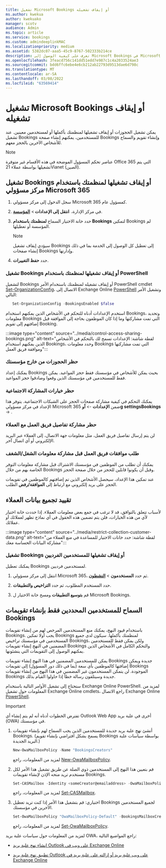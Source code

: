 ```yaml
---
title: تشغيل Microsoft Bookings أو إيقاف تشغيله
ms.author: kwekua
author: kwekuako
manager: scotv
audience: Admin
ms.topic: article
ms.service: bookings
ms.custom: admindeeplinkMAC
ms.localizationpriority: medium
ms.assetid: 5382dc07-aaa5-45c9-8767-502333b214ce
description: تعرف على كيفية الوصول إلى Microsoft Bookings في Microsoft 365.
ms.openlocfilehash: 3feacd756c141dd51edd7e987c1c4a2033524ae3
ms.sourcegitcommit: bdd6ffc6ebe4e6cb212ab22793d9513dae6d798c
ms.translationtype: MT
ms.contentlocale: ar-SA
ms.lasthandoff: 03/08/2022
ms.locfileid: "63569414"
---
```

# <a name="turn-microsoft-bookings-on-or-off"></a>تشغيل Microsoft Bookings أو إيقاف تشغيله

يمكن تشغيل الحجوزات أو إيقاف تشغيلها لمنظمتك بأكملها أو لمستخدمين معينين. عند تشغيل Bookings للمستخدمين، يمكنهم إنشاء صفحة Bookings وإنشاء تقويم والسماح للأشخاص الآخرين بالحجز معهم.

> [!NOTE]
> عناصر تحكم المسؤول الموضحة في هذه الأقسام غير متوفرة Office 365 التي يتم تشغيلها بواسطة عملاء 21Vianet (الصين).

## <a name="turn-bookings-on-or-off-for-your-organization-using-the-microsoft-365-admin-center"></a>تشغيل Bookings أو إيقاف تشغيلها لمنظمتك باستخدام مركز مسؤولي Microsoft 365

1. سجل الدخول إلى مركز مسؤولي Microsoft 365 كمسؤول عام.

2. في مركز الإدارة،  **انتقل إلى الإعدادات** \> <a href="https://go.microsoft.com/fwlink/p/?linkid=2053743" target="_blank">**المؤسسة**</a>.

3. حدد خانة الاختيار السماح **لمنظمتك باستخدام Bookings** لتمكين Bookings لم المؤسسة أو تعطيلها.

   > [!NOTE]
   > سيؤدي إيقاف تشغيل Bookings إلى تعطيل كل الوصول إلى الخدمة بما في ذلك إنشاء صفحات Bookings وإدارتها.

4. حدد **حفظ التغييرات**.

### <a name="turn-bookings-on-or-off-for-your-organization-using-powershell"></a>تشغيل Bookings أو إيقاف تشغيلها لمنظمتك باستخدام PowerShell

لتشغيل Bookings أو إيقاف تشغيله لمنظمتك باستخدام الأمر PowerShell cmdlet [Set-OrganizationConfig](/powershell/module/exchange/set-organizationconfig)، الاتصال إلى Exchange Online [PowerShell](/powershell/exchange/connect-to-exchange-online-powershell) وتشغيل الأمر التالي:

```PowerShell
   Set-OrganizationConfig -BookingsEnabled $false
```

استخدم الإعدادات أدناه للتحكم في الأشخاص الذين يمكنهم استخدام Bookings، وتحديد معلومات Bookings التي تمت مشاركتها وما إذا كان الموظفون بحاجة إلى الموافقة قبل إضافتهم إلى تقويم Booking.

:::image type="content" source="../media/control-access-sharing-bookings.png" alt-text="لقطة شاشة: الإعدادات تسمح لك بالتحكم في الأشخاص الذين يمكنهم استخدام Bookings، وحدد معلومات Bookings التي تمت مشاركتها وموافقة فريق العمل":::

### <a name="block-bookings-from-outside-your-organization"></a>حظر الحجوزات من خارج مؤسستك

يمكنك إعداد Bookings بحيث يمكن للأشخاص في مؤسستك فقط حجز المواعيد. يمكن فقط للمستخدمين في مؤسستك الذين وقعوا وصادقوا حجز المواعيد.

### <a name="block-social-sharing-options"></a>حظر خيارات المشاركة الاجتماعية

يمكنك التحكم في كيفية مشاركة صفحات الحجز على الشبكات الاجتماعية. يتوفر هذا الإعداد في مركز مسؤولي Microsoft 365 ضمن **الإعدادات** ->  **أوg settingsBookings** -> .

### <a name="block-sharing-staff-details-with-customers"></a>حظر مشاركة تفاصيل فريق العمل مع العملاء

لن يتم إرسال تفاصيل فريق العمل، مثل معلومات جهة الاتصال، إلى العملاء عبر البريد الإلكتروني أو أي اتصال آخر.

### <a name="require-staff-approvals-before-sharing-freebusy-information"></a>طلب موافقات فريق العمل قبل مشاركة معلومات الشغل/الشغف

يمكنك أن تطلب من الموظفين في مؤسستك الاشتراك قبل مشاركة معلومات التوفر الخاصة بهم من خلال Bookings وقبل أن يكونوا قابلين للحجز من خلال صفحة الحجز.

عند تمكين هذا الإعداد، سيحصل الأشخاص الذين تم إضافتهم كالموظفين في تقويمات الحجز على بريد إلكتروني مع ارتباط إلى **الموافقة/رفض** الطلب.

## <a name="restrict-collection-of-customer-data"></a>تقييد تجميع بيانات العملاء

لأسباب تتعلق بالتوافق، قد لا ترغب في جمع بعض معلومات العملاء. إذا حددت خانة اختيار لأي من هذه الخيارات، فلن يتم تضمين هذه الحقول في أي نماذج تظهر لعملائك أو عملائك.

:::image type="content" source="../media/restrict-collection-customer-data.png" alt-text="لقطة شاشة: حدد خانات الاختيار للمساعدة في منع العملاء من مشاركة البيانات الحساسة معك":::

### <a name="turn-bookings-on-or-off-for-individual-users"></a>تشغيل Bookings أو إيقاف تشغيلها للمستخدمين الفرديين

يمكنك تعطيل Bookings لمستخدمين فرديين.

1. انتقل إلى مركز مسؤولي Microsoft 365، ثم حدد **المستخدمون** \> <a href="https://go.microsoft.com/fwlink/p/?linkid=834822" target="_blank">**النشطون**</a>.

1. حدد المستخدم المطلوب، ثم حدد **التراخيص والتطبيقات**.

1. قم **بتوسيع التطبيقات** ومسح خانة الاختيار ل Microsoft Bookings.

## <a name="allow-only-selected-users-to-create-bookings-calendars"></a>السماح للمستخدمين المحددين فقط بإنشاء تقويمات Bookings

باستخدام قيود النهج، يمكنك منع المستخدمين المرخص لهم من إنشاء تقويمات Bookings. يجب أولا تمكين Bookings لمنظمتك بأكملها. سيكون لدى جميع المستخدمين في مؤسستك تراخيص Bookings، ولكن يمكن فقط للمستخدمين المضمنين في النهج إنشاء تقويمات Bookings والتحكم الكامل في الأشخاص الذين يمكنهم الوصول إلى التقويمات التي ينشئونها.

يمكن للمستخدمين المضمنين في هذا النهج إنشاء تقويمات Bookings جديدة ويمكن إضافتها كالموظفين بأي سعة (بما في ذلك دور المسؤول) إلى تقويمات Bookings الموجودة. لن يتمكن المستخدمون غير المضمنين في هذا النهج من إنشاء تقويمات Bookings جديدة وسيتلقون رسالة خطأ إذا حاولوا القيام بذلك.

ستحتاج إلى تشغيل الأوامر التالية باستخدام Exchange Online PowerShell. لمزيد من المعلومات حول تشغيل Exchange Online cmdlets، راجع الاتصال Exchange Online [PowerShell](/powershell/exchange/connect-to-exchange-online-powershell).

> [!IMPORTANT]
> تفترض الخطوات أدناه أنه لم يتم إنشاء أي Outlook Web App أخرى في علبة بريد (OWA) في مؤسستك.

1. أنشئ نهج علبة بريد جديدة للمستخدمين الذين يجب السماح لهم بإنشاء تقويمات Bookings. (يسمح بشكل افتراضي بإنشاء تقويم Bookings بواسطة سياسات علبة البريد الجديدة.)

   ```PowerShell
   New-OwaMailboxPolicy -Name "BookingsCreators"
   ```

   لمزيد من المعلومات، راجع [New-OwaMailboxPolicy](/powershell/module/exchange/new-owamailboxpolicy).

2. قم بتعيين هذا النهج إلى المستخدمين ذوي الصلة عن طريق تشغيل هذا الأمر لكل مستخدم تريد منحه الإذن لإنشاء تقويمات Bookings.

   ```PowerShell
   Set-CASMailbox -Identity <someCreator@emailaddress> -OwaMailboxPolicy "BookingsCreators"
   ```

   لمزيد من المعلومات، راجع [Set-CASMailbox](/powershell/module/exchange/set-casmailbox).

3. اختياري: قم بتشغيل هذا الأمر إذا كنت تريد تعطيل Bookings لجميع المستخدمين الآخرين في مؤسستك.

   ```PowerShell
   Set-OwaMailboxPolicy "OwaMailboxPolicy-Default" -BookingsMailboxCreationEnabled:$false
   ```

   لمزيد من المعلومات، راجع [Set-OwaMailboxPolicy](/powershell/module/exchange/set-owamailboxpolicy).

لمزيد من المعلومات حول سياسات علبة بريد OWA، راجع المواضيع التالية:

- [إنشاء نهج علبة بريد Outlook على ويب في Exchange Online](/exchange/clients-and-mobile-in-exchange-online/outlook-on-the-web/create-outlook-web-app-mailbox-policy)

- [تطبيق نهج علبة بريد Outlook على ويب علبة بريد أو إزالته على علبة بريد في Exchange Online](/exchange/clients-and-mobile-in-exchange-online/outlook-on-the-web/create-outlook-web-app-mailbox-policy)
